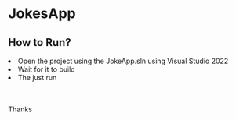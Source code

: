 # JokesApp

## How to Run?

<li>Open the project using the JokeApp.sln using Visual Studio 2022</li>
<li>Wait for it to build</li>
<li>The just run</li><br></br>

Thanks

